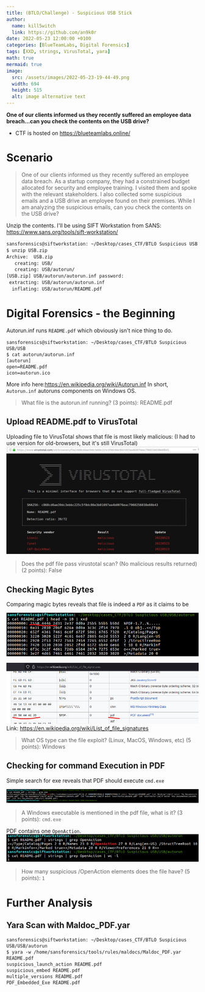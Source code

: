 ```yaml
---
title: (BTLO/Challenge) - Suspicious USB Stick
author:
  name: kill5witch
  link: https://github.com/an9k0r
date: 2022-05-23 12:00:00 +0100
categories: [BlueTeamLabs, Digital Forensics]
tags: [XXD, strings, VirusTotal, yara]
math: true
mermaid: true
image:
  src: /assets/images/2022-05-23-19-44-49.png
  width: 694
  height: 515
  alt: image alternative text
---
```

**One of our clients informed us they recently suffered an employee data breach...can you check the contents on the USB drive?**
- CTF is hosted on https://blueteamlabs.online/
# Scenario
> One of our clients informed us they recently suffered an employee data breach. As a startup company, they had a constrained budget allocated for security and employee training. I visited them and spoke with the relevant stakeholders. I also collected some suspicious emails and a USB drive an employee found on their premises. While I am analyzing the suspicious emails, can you check the contents on the USB drive?   

Unzip the contents. I'll be using SIFT Workstation from SANS: https://www.sans.org/tools/sift-workstation/

```bash
sansforensics@siftworkstation: ~/Desktop/cases_CTF/BTLO Suspicious USB
$ unzip USB.zip 
Archive:  USB.zip
   creating: USB/
   creating: USB/autorun/
[USB.zip] USB/autorun/autorun.inf password: 
 extracting: USB/autorun/autorun.inf  
  inflating: USB/autorun/README.pdf  
```

# Digital Forensics - the Beginning 

Autorun.inf runs `README.pdf` which obviously isn't nice thing to do.
```
sansforensics@siftworkstation: ~/Desktop/cases_CTF/BTLO Suspicious USB/USB
$ cat autorun/autorun.inf 
[autorun]
open=README.pdf
icon=autorun.ico
```
More info here:https://en.wikipedia.org/wiki/Autorun.inf 
In short, `Autorun.inf` autoruns components on Windows OS.

> What file is the autorun.inf running? (3 points): README.pdf

## Upload README.pdf to VirusTotal

Uploading file to VirusTotal shows that file is most likely malicious:
(I had to use version for old-browsers, but it's still VirusTotal)
![](/assets/images/2022-05-23-19-28-50.png)

> Does the pdf file pass virustotal scan? (No malicious results returned) (2 points): False

## Checking Magic Bytes
Comparing magic bytes reveals that file is indeed a `PDF` as it claims to be

![](/assets/images/2022-05-23-19-31-15.png)

![](/assets/images/2022-05-23-19-32-07.png)
Link: https://en.wikipedia.org/wiki/List_of_file_signatures

> What OS type can the file exploit? (Linux, MacOS, Windows, etc) (5 points): Windows

## Checking for command Execution in PDF
Simple search for exe reveals that PDF should execute `cmd.exe`

![](/assets/images/2022-05-23-19-34-12.png)

> A Windows executable is mentioned in the pdf file, what is it? (3 points): `cmd.exe`

PDF contains one `OpenAction`.
![](/assets/images/2022-05-23-19-41-10.png)

> How many suspicious /OpenAction elements does the file have? (5 points): `1`

# Further Analysis
## Yara Scan with Maldoc_PDF.yar
```
sansforensics@siftworkstation: ~/Desktop/cases_CTF/BTLO Suspicious USB/USB/autorun
$ yara -w /home/sansforensics/tools/rules/maldocs/Maldoc_PDF.yar README.pdf 
suspicious_launch_action README.pdf
suspicious_embed README.pdf
multiple_versions README.pdf
PDF_Embedded_Exe README.pdf
```

